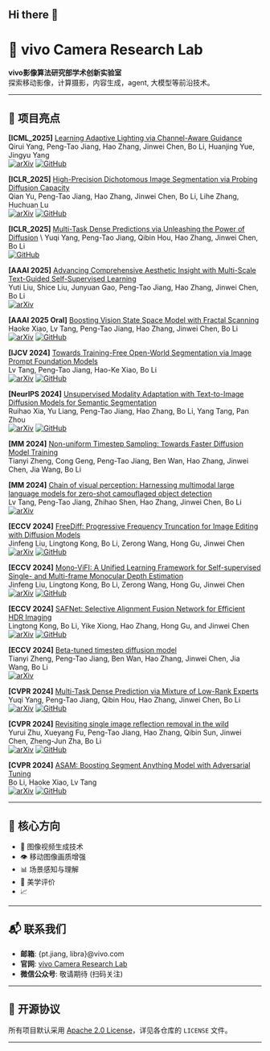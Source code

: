 ## Hi there 👋

# 🚀 vivo Camera Research Lab

**vivo影像算法研究部学术创新实验室**  
探索移动影像，计算摄影，内容生成，agent, 大模型等前沿技术。

---

## 🌟 项目亮点
**[ICML_2025]** [Learning Adaptive Lighting via Channel-Aware Guidance](https://arxiv.org/abs/2412.01493) \
Qirui Yang, Peng-Tao Jiang, Hao Zhang, Jinwei Chen, Bo Li, Huanjing Yue, Jingyu Yang \
[![arXiv](https://img.shields.io/badge/arXiv-2412.01493-b31b1b.svg)](https://arxiv.org/abs/2412.01493)
[![GitHub](https://img.shields.io/badge/GitHub-Code-E0E0E0?logo=github)](https://xxxxxx2025.github.io/LALNet/)

**[ICLR_2025]** [High-Precision Dichotomous Image Segmentation via Probing Diffusion Capacity](https://arxiv.org/abs/2410.10105) \
Qian Yu, Peng-Tao Jiang, Hao Zhang, Jinwei Chen, Bo Li, Lihe Zhang, Huchuan Lu \
[![arXiv](https://img.shields.io/badge/arXiv-2410.10105-b31b1b.svg)](https://arxiv.org/abs/2410.10105)
[![GitHub](https://img.shields.io/badge/GitHub-Code-E0E0E0?logo=github)](https://github.com/qianyu-dlut/diffdis)

**[ICLR_2025]** [Multi-Task Dense Predictions via Unleashing the Power of Diffusion](https://openreview.net/forum?id=TzdTRC85SQ&referrer=%5Bthe%20profile%20of%20Peng-Tao%20Jiang%5D(%2Fprofile%3Fid%3D~Peng-Tao_Jiang1)) \
Yuqi Yang, Peng-Tao Jiang, Qibin Hou, Hao Zhang, Jinwei Chen, Bo Li \
[![GitHub](https://img.shields.io/badge/GitHub-Code-E0E0E0?logo=github)](https://github.com/YuqiYang213/TaskDiffusion)

**[AAAI 2025]** [Advancing Comprehensive Aesthetic Insight with Multi-Scale Text-Guided Self-Supervised Learning](https://arxiv.org/abs/2412.11952) \
Yuti Liu, Shice Liu, Junyuan Gao, Peng-Tao Jiang, Hao Zhang, Jinwei Chen, Bo Li \
[![arXiv](https://img.shields.io/badge/arXiv-2412.11952-b31b1b.svg)](https://arxiv.org/abs/2412.11952)

**[AAAI 2025 Oral]** [Boosting Vision State Space Model with Fractal Scanning](https://arxiv.org/abs/2405.14480) \
Haoke Xiao, Lv Tang, Peng-Tao Jiang, Hao Zhang, Jinwei Chen, Bo Li \
[![arXiv](https://img.shields.io/badge/arXiv-2405.14480-b31b1b.svg)](https://arxiv.org/abs/2405.14480)
[![GitHub](https://img.shields.io/badge/GitHub-Code-E0E0E0?logo=github)](https://github.com/hkxiao/Fractal-Mamba)

**[IJCV 2024]** [Towards Training-Free Open-World Segmentation via Image Prompt Foundation Models](https://arxiv.org/abs/2310.10912) \
Lv Tang, Peng-Tao Jiang, Hao-Ke Xiao, Bo Li \
[![arXiv](https://img.shields.io/badge/arXiv-2310.10912-b31b1b.svg)](https://arxiv.org/abs/2310.10912)
[![GitHub](https://img.shields.io/badge/GitHub-Code-E0E0E0?logo=github)](https://github.com/luckybird1994/ipseg)

**[NeurIPS 2024]** [Unsupervised Modality Adaptation with Text-to-Image Diffusion Models for Semantic Segmentation](https://arxiv.org/abs/2410.21708) \
Ruihao Xia, Yu Liang, Peng-Tao Jiang, Hao Zhang, Bo Li, Yang Tang, Pan Zhou \
[![arXiv](https://img.shields.io/badge/arXiv-2310.10912-b31b1b.svg)](https://arxiv.org/abs/2410.21708)
[![GitHub](https://img.shields.io/badge/GitHub-Code-E0E0E0?logo=github)](https://github.com/XiaRho/MADM)

**[MM 2024]** [Non-uniform Timestep Sampling: Towards Faster Diffusion Model Training](https://dl.acm.org/doi/10.1145/3664647.3680912) \
Tianyi Zheng, Cong Geng, Peng-Tao Jiang, Ben Wan, Hao Zhang, Jinwei Chen, Jia Wang, Bo Li 

**[MM 2024]** [Chain of visual perception: Harnessing multimodal large language models for zero-shot camouflaged object detection](https://arxiv.org/abs/2311.11273) \
Lv Tang, Peng-Tao Jiang, Zhihao Shen, Hao Zhang, Jinwei Chen, Bo Li \
[![arXiv](https://img.shields.io/badge/arXiv-2311.11273-b31b1b.svg)](https://arxiv.org/abs/2311.11273)

**[ECCV 2024]** [FreeDiff: Progressive Frequency Truncation for Image Editing with Diffusion Models](https://www.ecva.net/papers/eccv_2024/papers_ECCV/papers/00328.pdf) \
Jinfeng Liu, Lingtong Kong, Bo Li, Zerong Wang, Hong Gu, Jinwei Chen \
[![arXiv](https://img.shields.io/badge/arXiv-2403.17749-b31b1b.svg)](https://www.ecva.net/papers/eccv_2024/papers_ECCV/papers/00328.pdf)
[![GitHub](https://img.shields.io/badge/GitHub-Code-E0E0E0?logo=github)](https://github.com/thermal-dynamics/freediff)

**[ECCV 2024]** [Mono-ViFI: A Unified Learning Framework for Self-supervised Single- and Multi-frame Monocular Depth Estimation](https://www.ecva.net/papers/eccv_2024/papers_ECCV/papers/00328.pdf) \
Jinfeng Liu, Lingtong Kong, Bo Li, Zerong Wang, Hong Gu, Jinwei Chen \
[![arXiv](https://img.shields.io/badge/arXiv-2403.17749-b31b1b.svg)](https://arxiv.org/abs/2407.14126)
[![GitHub](https://img.shields.io/badge/GitHub-Code-E0E0E0?logo=github)](https://github.com/LiuJF1226/Mono-ViFI)

**[ECCV 2024]** [SAFNet: Selective Alignment Fusion Network for Efficient HDR Imaging](https://www.ecva.net/papers/eccv_2024/papers_ECCV/papers/00328.pdf) \
Lingtong Kong, Bo Li, Yike Xiong, Hao Zhang, Hong Gu, and Jinwei Chen \
[![arXiv](https://img.shields.io/badge/arXiv-2403.17749-b31b1b.svg)](https://arxiv.org/abs/2407.16308)
[![GitHub](https://img.shields.io/badge/GitHub-Code-E0E0E0?logo=github)](https://github.com/ltkong218/SAFNet)

**[ECCV 2024]** [Beta-tuned timestep diffusion model](https://www.ecva.net/papers/eccv_2024/papers_ECCV/papers/00328.pdf) \
Tianyi Zheng, Peng-Tao Jiang, Ben Wan, Hao Zhang, Jinwei Chen, Jia Wang, Bo Li \
[![arXiv](https://img.shields.io/badge/arXiv-2403.17749-b31b1b.svg)](https://eccv.ecva.net/virtual/2024/poster/1430)

**[CVPR 2024]** [Multi-Task Dense Prediction via Mixture of Low-Rank Experts](https://arxiv.org/abs/2403.17749) \
Yuqi Yang, Peng-Tao Jiang, Qibin Hou, Hao Zhang, Jinwei Chen, Bo Li \
[![arXiv](https://img.shields.io/badge/arXiv-2403.17749-b31b1b.svg)](https://arxiv.org/abs/2403.17749)
[![GitHub](https://img.shields.io/badge/GitHub-Code-E0E0E0?logo=github)](https://github.com/YuqiYang213/MLoRE)

**[CVPR 2024]** [Revisiting single image reflection removal in the wild](https://arxiv.org/abs/2311.17320) \
Yurui Zhu, Xueyang Fu, Peng-Tao Jiang, Hao Zhang, Qibin Sun, Jinwei Chen, Zheng-Jun Zha, Bo Li \
[![arXiv](https://img.shields.io/badge/arXiv-2311.17320-b31b1b.svg)](https://arxiv.org/abs/2311.17320)
[![GitHub](https://img.shields.io/badge/GitHub-Code-E0E0E0?logo=github)](https://github.com/zhuyr97/Reflection_RemoVal_CVPR2024)

**[CVPR 2024]** [ASAM: Boosting Segment Anything Model with Adversarial Tuning](https://arxiv.org/abs/2405.00256) \
Bo Li, Haoke Xiao, Lv Tang \
[![arXiv](https://img.shields.io/badge/arXiv-2311.17320-b31b1b.svg)](https://arxiv.org/abs/2405.00256)
[![GitHub](https://img.shields.io/badge/GitHub-Code-E0E0E0?logo=github)](https://github.com/luckybird1994/ASAM)




---


## 📌 核心方向
- 🧠 图像视频生成技术  
- 👁️ 移动图像画质增强  
- 📊 场景感知与理解
- 🧬 美学评价
- 📈 

---

## 📬 联系我们
- **邮箱**: {pt.jiang, libra}@vivo.com  
- **官网**: [vivo Camera Research Lab](https://blueimage.vivo.com/#/research)  
- **微信公众号**: 敬请期待 (扫码关注)  

---

## 📜 开源协议
所有项目默认采用 [Apache 2.0 License](https://www.apache.org/licenses/LICENSE-2.0)，详见各仓库的 `LICENSE` 文件。

---
